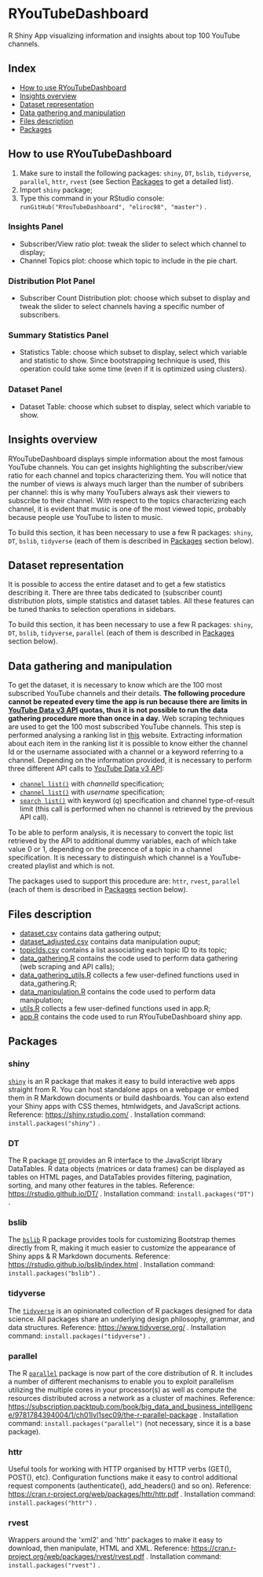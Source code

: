 # RYouTubeDashboard
R Shiny App visualizing information and insights about top 100 YouTube channels.

## Index
- [How to use RYouTubeDashboard](#How-to-use-RYouTubeDashboard)
- [Insights overview](#Insights-overview)
- [Dataset representation](#Dataset-representation)
- [Data gathering and manipulation](#Data-gathering-and-manipulation)
- [Files description](#Files-description)
- [Packages](#Packages)

## How to use RYouTubeDashboard

1. Make sure to install the following packages: `shiny`, `DT`, `bslib`, `tidyverse`, `parallel`, `httr`, `rvest` (see Section [Packages](#Packages) to get a detailed list).
3. Import `shiny` package;
4. Type this command in your RStudio console: `runGitHub("RYouTubeDashboard", "eliroc98", "master")` .

### Insights Panel
- Subscriber/View ratio plot: tweak the slider to select which channel to display;
- Channel Topics plot: choose which topic to include in the pie chart.

### Distribution Plot Panel
- Subscriber Count Distribution plot: choose which subset to display and tweak the slider to select channels having a specific number of subscribers.

### Summary Statistics Panel
- Statistics Table: choose which subset to display, select which variable and statistic to show. Since bootstrapping technique is used, this operation could take some time (even if it is optimized using clusters).

### Dataset Panel
- Dataset Table: choose which subset to display, select which variable to show.

## Insights overview
RYouTubeDashboard displays simple information about the most famous YouTube channels. 
You can get insights highlighting the subscriber/view ratio for each channel and topics characterizing them.
You will notice that the number of views is always much larger than the number of subribers per channel: this is why many YouTubers always ask their viewers to subscribe to their channel.
With respect to the topics characterizing each channel, it is evident that music is one of the most viewed topic, probably because people use YouTube to listen to music.

To build this section, it has been necessary to use a few R packages: `shiny`, `DT`, `bslib`, `tidyverse` (each of them is described in [Packages](#Packages) section below).

## Dataset representation
It is possible to access the entire dataset and to get a few statistics describing it.
There are three tabs dedicated to (subscriber count) distribution plots, simple statistics and dataset tables. All these features can be tuned thanks to selection operations in sidebars.

To build this section, it has been necessary to use a few R packages: `shiny`, `DT`, `bslib`, `tidyverse`, `parallel` (each of them is described in [Packages](#Packages) section below).

## Data gathering and manipulation
To get the dataset, it is necessary to know which are the 100 most subscribed YouTube channels and their details.
**The following procedure cannot be repeated every time the app is run because there are limits in [YouTube Data v3 API](https://developers.google.com/youtube/v3) quotas, thus it is not possible to run the data gathering procedure more than once in a day.**
Web scraping techniques are used to get the 100 most subscribed YouTube channels. This step is performed analysing a ranking list in [this](https://socialblade.com/youtube/top/100/mostsubscribed) website.
Extracting information about each item in the ranking list it is possible to know either the channel Id or the username associated with a channel or a keyword referring to a channel. Depending on the information provided, it is necessary to perform three different API calls to [YouTube Data v3 API](https://developers.google.com/youtube/v3):
- [`channel list()`](https://developers.google.com/youtube/v3/docs/channels/list) with *channelId* specification;
- [`channel list()`](https://developers.google.com/youtube/v3/docs/channels/list) with *username* specification;
- [`search list()`](https://developers.google.com/youtube/v3/docs/search/list) with keyword (*q*) specification and channel type-of-result limit (this call is performed when no channel is retrieved by the previous API call).

To be able to perform analysis, it is necessary to convert the topic list retrieved by the API to additional dummy variables, each of which take value 0 or 1, depending on the precence of a topic in a channel specification. It is necessary to distinguish which channel is a YouTube-created playlist and which is not.

The packages used to support this procedure are: `httr`, `rvest`, `parallel` (each of them is described in [Packages](#Packages) section below).

## Files description
- [dataset.csv](data//dataset.csv) contains data gathering output;
- [dataset_adjusted.csv](data//dataset_adjusted.csv) contains data manipulation ouput;
- [topicIds.csv](data//topicIds.csv) contains a list associating each topic ID to its topic;
- [data_gathering.R](r_files//data_gathering.R) contains the code used to perform data gathering (web scraping and API calls);
- [data_gathering_utils.R](r_files//data_gathering_utils.R) collects a few user-defined functions used in data_gathering.R;
- [data_manipulation.R](r_files//data_manipulation.R) contains the code used to perform data manipulation;
- [utils.R](r_files//utils.R) collects a few user-defined functions used in app.R;
- [app.R](app.R) contains the code used to run RYouTubeDashboard shiny app.

## Packages
### shiny
[`shiny`](https://shiny.rstudio.com/) is an R package that makes it easy to build interactive web apps straight from R. You can host standalone apps on a webpage or embed them in R Markdown documents or build dashboards. You can also extend your Shiny apps with CSS themes, htmlwidgets, and JavaScript actions.
Reference: https://shiny.rstudio.com/ .
Installation command: `install.packages("shiny")` .
### DT
The R package [`DT`](https://rstudio.github.io/DT/) provides an R interface to the JavaScript library DataTables. R data objects (matrices or data frames) can be displayed as tables on HTML pages, and DataTables provides filtering, pagination, sorting, and many other features in the tables.
Reference: https://rstudio.github.io/DT/ .
Installation command: `install.packages("DT")` .
### bslib
The [`bslib`](https://rstudio.github.io/bslib/index.html=) R package provides tools for customizing Bootstrap themes directly from R, making it much easier to customize the appearance of Shiny apps & R Markdown documents. 
Reference: https://rstudio.github.io/bslib/index.html .
Installation command: `install.packages("bslib")` .
### tidyverse
The [`tidyverse`](https://www.tidyverse.org/=) is an opinionated collection of R packages designed for data science. All packages share an underlying design philosophy, grammar, and data structures.
Reference: https://www.tidyverse.org/ .
Installation command: `install.packages("tidyverse")` .
### parallel
The R [`parallel`](https://subscription.packtpub.com/book/big_data_and_business_intelligence/9781784394004/1/ch01lvl1sec09/the-r-parallel-package) package is now part of the core distribution of R. It includes a number of different mechanisms to enable you to exploit parallelism utilizing the multiple cores in your processor(s) as well as compute the resources distributed across a network as a cluster of machines.
Reference: https://subscription.packtpub.com/book/big_data_and_business_intelligence/9781784394004/1/ch01lvl1sec09/the-r-parallel-package .
Installation command: `install.packages("parallel")` (not necessary, since it is a base package).
### httr
Useful tools for working with HTTP organised by HTTP verbs (GET(), POST(), etc). Configuration functions make it easy to control additional request components (authenticate(), add_headers() and so on).
Reference: https://cran.r-project.org/web/packages/httr/httr.pdf .
Installation command: `install.packages("httr")` .
### rvest
Wrappers around the 'xml2' and 'httr' packages to make it easy to download, then manipulate, HTML and XML.
Reference: https://cran.r-project.org/web/packages/rvest/rvest.pdf .
Installation command: `install.packages("rvest")` .

